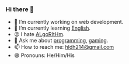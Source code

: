 ### Hi there 👋

- 🔭 I’m currently working on web development.
- 🌱 I’m currently learning [English](https://pearsonpte.com/).
- 😡 I hate [ALgoRItHm](https://leetcode.com/).
- 💬 Ask me about [programming](https://github.com/hldh214), [gaming](https://steamcommunity.com/id/hldh214).
- 📫 How to reach me: hldh214@gmail.com
- 😄 Pronouns: He/Him/His
